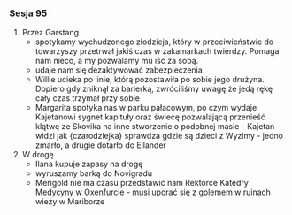### Sesja 95
1. Przez Garstang
    - spotykamy wychudzonego złodzieja, który w przeciwieństwie do towarzyszy przetrwał jakiś czas w zakamarkach twierdzy. Pomaga nam nieco, a my pozwalamy mu iść za sobą.
    - udaje nam się dezaktywować zabezpieczenia
    - Willie ucieka po linie, którą pozostawiła po sobie jego drużyna. Dopiero gdy zniknął za barierką, zwróciliśmy uwagę że jedą rękę cały czas trzymał przy sobie
    - Margarita spotyka nas w parku pałacowym, po czym wydaje Kajetanowi sygnet kapituły oraz świecę pozwalającą przenieść klątwę ze Skovika na inne stworzenie o podobnej masie    - Kajetan widzi jak {czarodziejka} sprawdza gdzie są dzieci z Wyzimy - jedno zmarło, a drugie dotarło do Ellander
2. W drogę
    - Ilana kupuje zapasy na drogę
    - wyruszamy barką do Novigradu
    - Merigold nie ma czasu przedstawić nam Rektorce Katedry Medycyny w Oxenfurcie - musi uporać się z golemem w ruinach wieży w Mariborze
